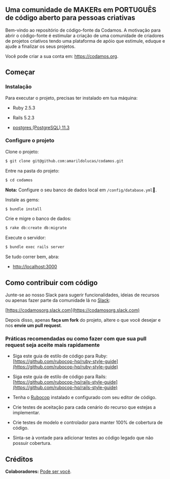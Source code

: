 
## Uma comunidade de MAKERs em PORTUGUÊS de código aberto para pessoas criativas

Bem-vindo ao repositório de código-fonte da Codamos. A motivação para abrir o código-fonte é estimular a criação de uma comunidade de criadores de projetos criativos tendo uma plataforma de apóio que estimule, eduque e ajude a finalizar os seus projetos.

Você pode criar a sua conta em: https://codamos.org.

## Começar

### Instalação ###

Para executar o projeto, precisas ter instalado em tua máquina:

* Ruby 2.5.3

* Rails 5.2.3

* [postgres (PostgreSQL) 11.3](http://www.postgresql.org/)

### Configure o projeto

Clone o projeto:

```bash
$ git clone git@github.com:amarildolucas/codamos.git
```

Entre na pasta do projeto:

```bash
$ cd codamos
```

**Nota:** Configure o seu banco de dados local em `/config/database.yml`.

Instale as gems:

```bash
$ bundle install
```

Crie e migre o banco de dados:

```bash
$ rake db:create db:migrate
```

Execute o servidor:

```bash
$ bundle exec rails server
```

Se tudo correr bem, abra:
* [http://localhost:3000](http://localhost:3000)

## Como contribuir com código

Junte-se ao nosso Slack para sugerir funcionalidades, ideias de recursos ou apenas fazer parte da comunidade lá no [Slack](https://codamosorg.slack.com):

[https://codamosorg.slack.com](https://codamosorg.slack.com)

Depois disso, apenas **faça um fork** do projeto, altere o que você desejar e nos **envie um pull request**.

### Práticas recomendadas ou como fazer com que sua pull request seja aceite mais rapidamente

* Siga este guia de estilo de código para Ruby: [https://github.com/rubocop-hq/ruby-style-guide](https://github.com/rubocop-hq/ruby-style-guide)

* Siga este guia de estilo de código para Rails: [https://github.com/rubocop-hq/rails-style-guide](https://github.com/rubocop-hq/rails-style-guide)

* Tenha o [Rubocop](https://github.com/rubocop-hq/rubocop) instalado e configurado com seu editor de código.

* Crie testes de aceitação para cada cenário do recurso que estejas a implementar.

* Crie testes de modelo e controlador para manter 100% de cobertura de código.

* Sinta-se à vontade para adicionar testes ao código legado que não possuir cobertura.

## Créditos

**Colaboradores:** [Pode ser você](https://codamosorg.slack.com).
